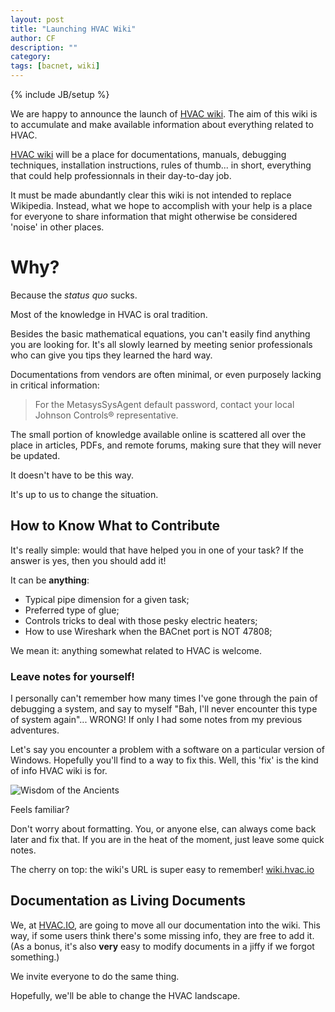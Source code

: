 ```yaml
---
layout: post
title: "Launching HVAC Wiki"
author: CF
description: ""
category: 
tags: [bacnet, wiki]
---
```

{% include JB/setup %}


We are happy to announce the launch of
[HVAC wiki](https://wiki.hvac.io). The aim of this wiki is to
accumulate and make available information about everything related to
HVAC.

[HVAC wiki](https://wiki.hvac.io) will be a place for documentations,
manuals, debugging techniques, installation instructions, rules of
thumb... in short, everything that could help professionnals in their
day-to-day job.

It must be made abundantly clear this wiki is not intended to replace
Wikipedia. Instead, what we hope to accomplish with your help is a
place for everyone to share information that might otherwise be
considered 'noise' in other places.


# Why?

Because the *status quo* sucks.

Most of the knowledge in HVAC is oral tradition.

Besides the basic mathematical equations, you can't easily find
anything you are looking for. It's all slowly learned by meeting
senior professionals who can give you tips they learned the hard way.

Documentations from vendors are often minimal, or even purposely
lacking in critical information:

> For the MetasysSysAgent default password, contact your local Johnson
> Controls® representative.

The small portion of knowledge available online is scattered all over
the place in articles, PDFs, and remote forums, making sure that they
will never be updated.

It doesn't have to be this way.

It's up to us to change the situation.

## How to Know What to Contribute

It's really simple: would that have helped you in one of your task? If
the answer is yes, then you should add it!

It can be **anything**:

- Typical pipe dimension for a given task;
- Preferred type of glue;
- Controls tricks to deal with those pesky electric heaters;
- How to use Wireshark when the BACnet port is NOT 47808;

We mean it: anything somewhat related to HVAC is welcome.

### Leave notes for yourself!

I personally can't remember how many times I've gone through the pain
of debugging a system, and say to myself "Bah, I'll never encounter
this type of system again"... WRONG! If only I had some notes from my
previous adventures.

Let's say you encounter a problem with a software on a particular
version of Windows. Hopefully you'll find to a way to fix this. Well,
this 'fix' is the kind of info HVAC wiki is for.

![Wisdom of the Ancients](http://imgs.xkcd.com/comics/wisdom_of_the_ancients.png)

Feels familiar?

Don't worry about formatting. You, or anyone else, can always come
back later and fix that. If you are in the heat of the moment, just
leave some quick notes.

The cherry on top: the wiki's URL is super easy to remember!
 [wiki.hvac.io](https://wiki.hvac.io)

## Documentation as Living Documents

We, at [HVAC.IO](https://hvac.io), are going to move all our
documentation into the wiki. This way, if some users think there's
some missing info, they are free to add it. (As a bonus, it's also
**very** easy to modify documents in a jiffy if we forgot something.)

We invite everyone to do the same thing.

Hopefully, we'll be able to change the HVAC landscape.
